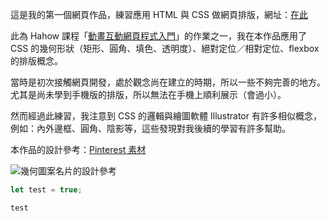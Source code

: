這是我的第一個網頁作品，練習應用 HTML 與 CSS 做網頁排版，網址：[在此](https://charliewuuu.github.io/business_card/)







此為 Hahow 課程「[動畫互動網頁程式入門](https://hahow.in/courses/56189df9df7b3d0b005c6639)」的作業之一，我在本作品應用了 CSS 的幾何形狀（矩形、圓角、填色、透明度）、絕對定位／相對定位、flexbox 的排版概念。





當時是初次接觸網頁開發，處於觀念尚在建立的時期，所以一些不夠完善的地方。尤其是尚未學到手機版的排版，所以無法在手機上順利展示（會過小）。

然而經過此練習，我注意到 CSS 的邏輯與繪圖軟體 Illustrator 有許多相似概念，例如：內外邊框、圓角、陰影等，這些發現對我後續的學習有許多幫助。

本作品的設計參考：[Pinterest 素材](https://www.pinterest.com/pin/188517934392232217/)

![幾何圖案名片的設計參考](https://i.pinimg.com/736x/e1/68/f0/e168f0ab2c28032505630f5835d2a234.jpg)

```javascript
let test = true;
```

`test`
